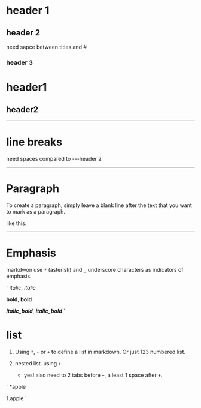 # header 1 #

## header 2 ##
need sapce between titles and #  

### header 3 ###

header1
====

header2
---

-------------------

line breaks 
===========

need spaces compared to ---header 2

-----------

# Paragraph #

To create a paragraph, simply leave a blank line after the text that you want to mark as a paragraph. 

like this.

------------

Emphasis
========

markdwon use `*` (asterisk) and `_` underscore characters as indicators of emphasis.

`
*italic*, _italic_  

**bold**, __bold__  

***italic_bold***, ___italic_bold___
`

list
====

1. Using `*`, `-` or `+` to define a list in markdown. Or just 123 numbered list.  

2. nested list. using `+`.
    + yes! also need to 2 tabs before `+`, a least 1 space after `+`.



`
*apple  

1.apple
`






